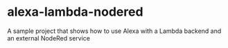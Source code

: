 # alexa-lambda-nodered
A sample project that shows how to use Alexa with a Lambda backend and an external NodeRed service
